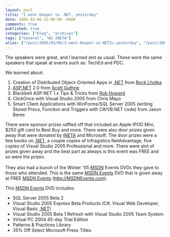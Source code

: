 ```yaml
---
layout: post
title: "I went Deeper in .NET, yesterday"
date: 2005-03-06 12:06:00 -0600
comments: true
published: true
categories: ["blog", "archives"]
tags: ["General", "WI-INETA"]
alias: ["/post/2005/03/06/I-went-Deeper-in-NET2c-yesterday", "/post/2005/03/06/i-went-deeper-in-net2c-yesterday"]
---
```

<!-- more -->
<p>
The speakers were great, and I learned alot as usual. These were the same speakers that speak at events such as: TechEd and PDC.
</p>
<p>
We learned about:
</p>
<ol>
	<li>Creation of Distributed Object-Oriented Apps in <a href="http://www.microsoft.com/net/" target="_blank" title=".NET">.NET</a>&nbsp;from <a href="http://www.lhotka.net/" target="_new">Rock Lhotka</a> </li>
	<li><a href="http://asp.net/" target="_blank" title="ASP.NET">ASP.NET</a> 2.0 from <a href="http://www.scottgu.com/" target="_new">Scott Guthrie</a> </li>
	<li>Blackbelt ASP.NET 1.x&nbsp;Tips &amp; Tricks from <a href="http://www.rob-howard.net/" target="_new">Rob Howard</a> </li>
	<li>ClickOnce with Visual Studio 2005 from Chris Mayo </li>
	<li>Smart Client Applications with WinForms/SQL Server 2005 (writing Stored Procs, Function and Triggers with C#/VB.NET code) from Jason Beres</li>
</ol>
<p>
There were sponsor prizes raffled off that included an Apple IPOD Mini, $250 gift card to Best Buy and more. There were also door prizes given away that were donated by <a href="http://ineta.org/" target="_blank" title="International .NET Association">INETA</a> and Microsoft. The door prizes were a few books on <a href="http://www.microsoft.com/net/" target="_blank" title=".NET">.NET</a>, a couple copies of Infragistics NetAdvantage, five copies of Visual Studio 2005 Professional and more. There were alot of prizes given away and the best part as always is this event was FREE and so were the prizes.<br />
<br />
They also had a bunch of the Winter &#39;05 <a href="http://msdn.microsoft.com/" target="_blank" title="MSDN">MSDN</a> Events DVDs they gave to those who attended. This is the same <a href="http://msdnevents.com/" target="_blank" title="MSDN Events">MSDN Events</a> DVD that is given away at FREE <a href="http://msdnevents.com/" target="_blank" title="MSDN Events">MSDN Events</a> (<a href="http://MSDNEvents.com">http://MSDNEvents.com</a>).
</p>
<p>
This <a href="http://msdnevents.com/" target="_blank" title="MSDN Events">MSDN Events</a> DVD&nbsp;includes:
</p>
<ul>
	<li>SQL Server 2005 Beta&nbsp;2 </li>
	<li>Visual Studio 2005 Express Beta Products (C#, Visual Web Developer, Visual Basic <a href="http://www.microsoft.com/net/" target="_blank" title=".NET">.NET</a>) </li>
	<li>Visual Studio 2005 Beta 1 Refresh with Visual Studio 2005 Team System </li>
	<li>Virtual PC 2004 45-day Trial Edition </li>
	<li>Patterns &amp; Practices Library </li>
	<li>35% Off Select Microsoft Press Titles</li>
</ul>
